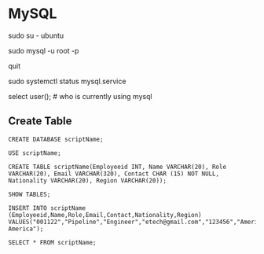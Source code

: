 # MySQL
sudo su - ubuntu

sudo mysql -u root -p

quit

sudo systemctl status mysql.service

select user(); # who is currently using mysql

## Create Table

```
CREATE DATABASE scriptName;
```
```
USE scriptName;
```
```
CREATE TABLE scriptName(Employeeid INT, Name VARCHAR(20), Role VARCHAR(20), Email VARCHAR(320), Contact CHAR (15) NOT NULL, Nationality VARCHAR(20), Region VARCHAR(20));
```
```
SHOW TABLES;
```
```
INSERT INTO scriptName (Employeeid,Name,Role,Email,Contact,Nationality,Region) VALUES("001122","Pipeline","Engineer","etech@gmail.com","123456","American","North America");
```
```
SELECT * FROM scriptName;
```
